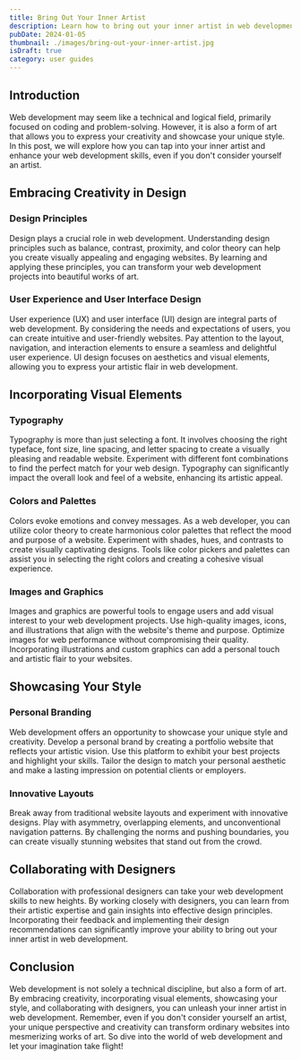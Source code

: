 ```yaml
---
title: Bring Out Your Inner Artist
description: Learn how to bring out your inner artist in web development—even if you don’t think about yourself as an artist.
pubDate: 2024-01-05
thumbnail: ./images/bring-out-your-inner-artist.jpg
isDraft: true
category: user guides
---
```


## Introduction

Web development may seem like a technical and logical field, primarily focused on coding and problem-solving. However, it is also a form of art that allows you to express your creativity and showcase your unique style. In this post, we will explore how you can tap into your inner artist and enhance your web development skills, even if you don't consider yourself an artist.

## Embracing Creativity in Design

### Design Principles

Design plays a crucial role in web development. Understanding design principles such as balance, contrast, proximity, and color theory can help you create visually appealing and engaging websites. By learning and applying these principles, you can transform your web development projects into beautiful works of art.

### User Experience and User Interface Design

User experience (UX) and user interface (UI) design are integral parts of web development. By considering the needs and expectations of users, you can create intuitive and user-friendly websites. Pay attention to the layout, navigation, and interaction elements to ensure a seamless and delightful user experience. UI design focuses on aesthetics and visual elements, allowing you to express your artistic flair in web development.

## Incorporating Visual Elements

### Typography

Typography is more than just selecting a font. It involves choosing the right typeface, font size, line spacing, and letter spacing to create a visually pleasing and readable website. Experiment with different font combinations to find the perfect match for your web design. Typography can significantly impact the overall look and feel of a website, enhancing its artistic appeal.

### Colors and Palettes

Colors evoke emotions and convey messages. As a web developer, you can utilize color theory to create harmonious color palettes that reflect the mood and purpose of a website. Experiment with shades, hues, and contrasts to create visually captivating designs. Tools like color pickers and palettes can assist you in selecting the right colors and creating a cohesive visual experience.

### Images and Graphics

Images and graphics are powerful tools to engage users and add visual interest to your web development projects. Use high-quality images, icons, and illustrations that align with the website's theme and purpose. Optimize images for web performance without compromising their quality. Incorporating illustrations and custom graphics can add a personal touch and artistic flair to your websites.

## Showcasing Your Style

### Personal Branding

Web development offers an opportunity to showcase your unique style and creativity. Develop a personal brand by creating a portfolio website that reflects your artistic vision. Use this platform to exhibit your best projects and highlight your skills. Tailor the design to match your personal aesthetic and make a lasting impression on potential clients or employers.

### Innovative Layouts

Break away from traditional website layouts and experiment with innovative designs. Play with asymmetry, overlapping elements, and unconventional navigation patterns. By challenging the norms and pushing boundaries, you can create visually stunning websites that stand out from the crowd.

## Collaborating with Designers

Collaboration with professional designers can take your web development skills to new heights. By working closely with designers, you can learn from their artistic expertise and gain insights into effective design principles. Incorporating their feedback and implementing their design recommendations can significantly improve your ability to bring out your inner artist in web development.

## Conclusion

Web development is not solely a technical discipline, but also a form of art. By embracing creativity, incorporating visual elements, showcasing your style, and collaborating with designers, you can unleash your inner artist in web development. Remember, even if you don't consider yourself an artist, your unique perspective and creativity can transform ordinary websites into mesmerizing works of art. So dive into the world of web development and let your imagination take flight!
